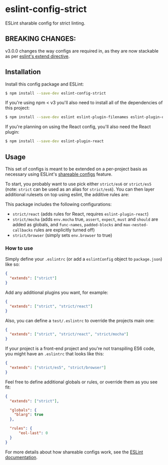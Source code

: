 # eslint-config-strict

ESLint sharable config for strict linting.

## BREAKING CHANGES:

v3.0.0 changes the way configs are required in, as they are now stackable as per
[eslint's extend directive][extend].

## Installation

Install this config package and ESLint:

```bash
$ npm install --save-dev eslint-config-strict
```

If you're using npm < v3 you'll also need to install all of the dependencies of this project:

```bash
$ npm install --save-dev eslint eslint-plugin-filenames eslint-plugin-one-variable-per-var
```

If you're planning on using the React config, you'll also need the React plugin:

```bash
$ npm install --save-dev eslint-plugin-react
```

## Usage

This set of configs is meant to be extended on a per-project basis as necessary
using ESLint's [shareable configs][] feature.

To start, you probably want to use pick either `strict/es6` or `strict/es5` (note:
 `strict` can be used as an alias for `strict/es6`). You can then layer additional
 rulesets on top using eslint, the additive rules are:

This package includes the following configurations:

- `strict/react` (adds rules for React, requires `eslint-plugin-react`)
- `strict/mocha` (adds `env.mocha` true, `assert`, `expect`, `must` and `should` are
   added as globals, and `func-names`, `padded-blocks` and `max-nested-callbacks` rules
   are explicitly turned off)
- `strict/browser` (simply sets `env.browser` to true)

### How to use

Simply define your `.eslintrc` (or add a `eslintConfig` object to `package.json`)
like so:

```json
{
  "extends": ["strict"]
}
```

Add any additional plugins you want, for example:

```json
{
  "extends": ["strict", "strict/react"]
}
```


Also, you can define a `test/.eslintrc` to override the projects main one:

```json
{
  "extends": ["strict", "strict/react", "strict/mocha"]
}
```

If your project is a front-end project and you're not transpiling ES6 code, you
might have an `.eslintrc` that looks like this:

```json
{
  "extends": ["strict/es5", "strict/browser"]
}
```

Feel free to define additional globals or rules, or override them as you see fit:

```json
{
  "extends": ["strict"],

  "globals": {
    "blarg": true
  },

  "rules": {
      "eol-last": 0
  }
}
```

For more details about how shareable configs work, see the
[ESLint documentation][extend].

[shareable configs]: http://eslint.org/docs/developer-guide/shareable-configs
[extend]: http://eslint.org/docs/user-guide/configuring#extending-configuration-files
